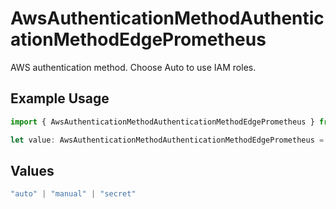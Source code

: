 # AwsAuthenticationMethodAuthenticationMethodEdgePrometheus

AWS authentication method. Choose Auto to use IAM roles.

## Example Usage

```typescript
import { AwsAuthenticationMethodAuthenticationMethodEdgePrometheus } from "cribl-control-plane/models/operations";

let value: AwsAuthenticationMethodAuthenticationMethodEdgePrometheus = "manual";
```

## Values

```typescript
"auto" | "manual" | "secret"
```